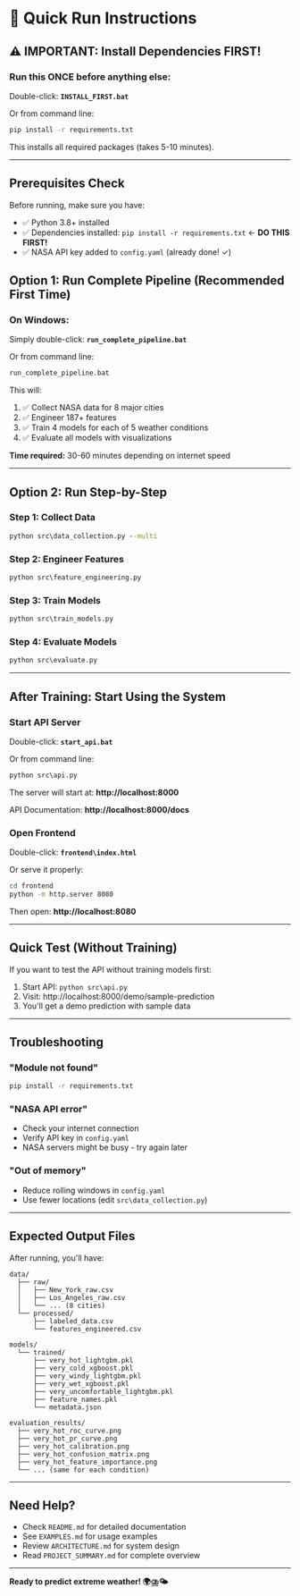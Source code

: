 # 🚀 Quick Run Instructions

## ⚠️ IMPORTANT: Install Dependencies FIRST!

### **Run this ONCE before anything else:**

Double-click: **`INSTALL_FIRST.bat`**

Or from command line:
```cmd
pip install -r requirements.txt
```

This installs all required packages (takes 5-10 minutes).

---

## Prerequisites Check

Before running, make sure you have:
- ✅ Python 3.8+ installed
- ✅ Dependencies installed: `pip install -r requirements.txt` ← **DO THIS FIRST!**
- ✅ NASA API key added to `config.yaml` (already done! ✓)

## Option 1: Run Complete Pipeline (Recommended First Time)

### On Windows:
Simply double-click: **`run_complete_pipeline.bat`**

Or from command line:
```cmd
run_complete_pipeline.bat
```

This will:
1. ✅ Collect NASA data for 8 major cities
2. ✅ Engineer 187+ features
3. ✅ Train 4 models for each of 5 weather conditions
4. ✅ Evaluate all models with visualizations

**Time required:** 30-60 minutes depending on internet speed

---

## Option 2: Run Step-by-Step

### Step 1: Collect Data
```cmd
python src\data_collection.py --multi
```

### Step 2: Engineer Features
```cmd
python src\feature_engineering.py
```

### Step 3: Train Models
```cmd
python src\train_models.py
```

### Step 4: Evaluate Models
```cmd
python src\evaluate.py
```

---

## After Training: Start Using the System

### Start API Server

Double-click: **`start_api.bat`**

Or from command line:
```cmd
python src\api.py
```

The server will start at: **http://localhost:8000**

API Documentation: **http://localhost:8000/docs**

### Open Frontend

Double-click: **`frontend\index.html`**

Or serve it properly:
```cmd
cd frontend
python -m http.server 8080
```
Then open: **http://localhost:8080**

---

## Quick Test (Without Training)

If you want to test the API without training models first:

1. Start API: `python src\api.py`
2. Visit: http://localhost:8000/demo/sample-prediction
3. You'll get a demo prediction with sample data

---

## Troubleshooting

### "Module not found"
```cmd
pip install -r requirements.txt
```

### "NASA API error"
- Check your internet connection
- Verify API key in `config.yaml`
- NASA servers might be busy - try again later

### "Out of memory"
- Reduce rolling windows in `config.yaml`
- Use fewer locations (edit `src\data_collection.py`)

---

## Expected Output Files

After running, you'll have:

```
data/
  ├── raw/
  │   ├── New_York_raw.csv
  │   ├── Los_Angeles_raw.csv
  │   └── ... (8 cities)
  └── processed/
      ├── labeled_data.csv
      └── features_engineered.csv

models/
  └── trained/
      ├── very_hot_lightgbm.pkl
      ├── very_cold_xgboost.pkl
      ├── very_windy_lightgbm.pkl
      ├── very_wet_xgboost.pkl
      ├── very_uncomfortable_lightgbm.pkl
      ├── feature_names.pkl
      └── metadata.json

evaluation_results/
  ├── very_hot_roc_curve.png
  ├── very_hot_pr_curve.png
  ├── very_hot_calibration.png
  ├── very_hot_confusion_matrix.png
  ├── very_hot_feature_importance.png
  └── ... (same for each condition)
```

---

## Need Help?

- Check `README.md` for detailed documentation
- See `EXAMPLES.md` for usage examples
- Review `ARCHITECTURE.md` for system design
- Read `PROJECT_SUMMARY.md` for complete overview

---

**Ready to predict extreme weather! 🌍⛈️🌤️**

